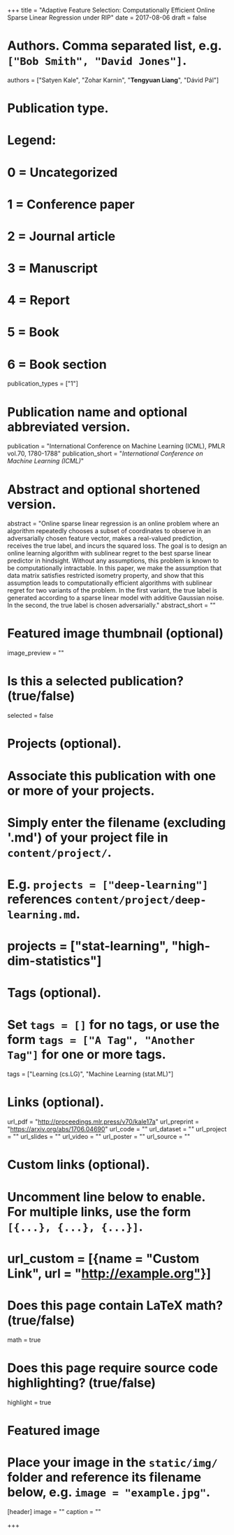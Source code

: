+++
title = "Adaptive Feature Selection: Computationally Efficient Online Sparse Linear Regression under RIP"
date = 2017-08-06
draft = false

# Authors. Comma separated list, e.g. `["Bob Smith", "David Jones"]`.
authors = ["Satyen Kale", "Zohar Karnin", "**Tengyuan Liang**", "Dávid Pál"]

# Publication type.
# Legend:
# 0 = Uncategorized
# 1 = Conference paper
# 2 = Journal article
# 3 = Manuscript
# 4 = Report
# 5 = Book
# 6 = Book section
publication_types = ["1"]

# Publication name and optional abbreviated version.
publication = "International Conference on Machine Learning (ICML), PMLR vol.70, 1780-1788"
publication_short = "*International Conference on Machine Learning (ICML)*"

# Abstract and optional shortened version.
abstract = "Online sparse linear regression is an online problem where an algorithm repeatedly chooses a subset of coordinates to observe in an adversarially chosen feature vector, makes a real-valued prediction, receives the true label, and incurs the squared loss. The goal is to design an online learning algorithm with sublinear regret to the best sparse linear predictor in hindsight. Without any assumptions, this problem is known to be computationally intractable. In this paper, we make the assumption that data matrix satisfies restricted isometry property, and show that this assumption leads to computationally efficient algorithms with sublinear regret for two variants of the problem. In the first variant, the true label is generated according to a sparse linear model with additive Gaussian noise. In the second, the true label is chosen adversarially."
abstract_short = ""

# Featured image thumbnail (optional)
image_preview = ""

# Is this a selected publication? (true/false)
selected = false

# Projects (optional).
#   Associate this publication with one or more of your projects.
#   Simply enter the filename (excluding '.md') of your project file in `content/project/`.
#   E.g. `projects = ["deep-learning"]` references `content/project/deep-learning.md`.
#   projects = ["stat-learning", "high-dim-statistics"]

# Tags (optional).
#   Set `tags = []` for no tags, or use the form `tags = ["A Tag", "Another Tag"]` for one or more tags.
tags = ["Learning (cs.LG)", "Machine Learning (stat.ML)"]

# Links (optional).
url_pdf = "http://proceedings.mlr.press/v70/kale17a"
url_preprint = "https://arxiv.org/abs/1706.04690"
url_code = ""
url_dataset = ""
url_project = ""
url_slides = ""
url_video = ""
url_poster = ""
url_source = ""

# Custom links (optional).
#   Uncomment line below to enable. For multiple links, use the form `[{...}, {...}, {...}]`.
# url_custom = [{name = "Custom Link", url = "http://example.org"}]

# Does this page contain LaTeX math? (true/false)
math = true

# Does this page require source code highlighting? (true/false)
highlight = true

# Featured image
# Place your image in the `static/img/` folder and reference its filename below, e.g. `image = "example.jpg"`.
[header]
image = ""
caption = ""

+++

